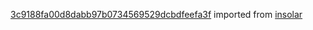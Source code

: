 [3c9188fa00d8dabb97b0734569529dcbdfeefa3f](https://github.com/insolar/insolar/commit/3c9188fa00d8dabb97b0734569529dcbdfeefa3f) imported from [insolar](https://github.com/insolar/insolar)
